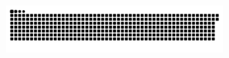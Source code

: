 <picture>
  <source media="(prefers-color-scheme: dark)" srcset="https://raw.githubusercontent.com/qiufengcute/qiufengcute/output/github-snake-dark.svg">
  <source media="(prefers-color-scheme: light)" srcset="https://raw.githubusercontent.com/qiufengcute/qiufengcute/output/github-snake.svg">
  <img alt="github contribution grid snake animation" src="https://raw.githubusercontent.com/qiufengcute/qiufengcute/output/github-snake.svg">
</picture>
